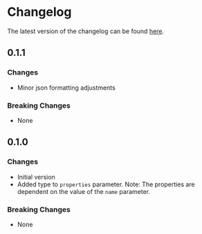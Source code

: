 # Changelog

The latest version of the changelog can be found [here](https://github.com/Azure/bicep-registry-modules/blob/main/avm/res/api-management/service/portalsetting/CHANGELOG.md).

## 0.1.1

### Changes

- Minor json formatting adjustments

### Breaking Changes

- None

## 0.1.0

### Changes

- Initial version
- Added type to `properties` parameter. Note: The properties are dependent on the value of the `name` parameter.

### Breaking Changes

- None
